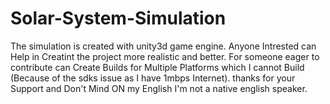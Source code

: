 # Solar-System-Simulation
The simulation is created with unity3d game engine.
Anyone Intrested can Help in Creatint the project more realistic and better.
For someone eager to contribute can Create Builds for Multiple Platforms which I cannot Build (Because of the sdks issue as I have 1mbps Internet).
thanks for your Support and Don't Mind ON my English I'm not a native english speaker.

